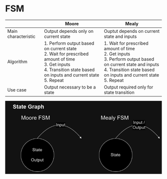 # FSM

| | Moore | Mealy |
|-|-|-|
| Main characteristic| Output depends only on current state | Ouptut depends on current state and inputs |
| Algorithm | 1. Perform output based on current state <br/> 2. Wait for prescribed amount of time <br/> 3. Get inputs <br/> 4. Transition state based on inputs and current state <br/> 5. Repeat |  1. Wait for prescribed amount of time <br/> 2. Get inputs <br/> 3. Perform output based on current state and inputs <br/> 4. Transition state based on inputs and current state <br/> 5. Repeat |
| Use case | Output necessary to be a state |  Output required only for state transition |
![State Graph](StateGraphFSMDiagram.png)